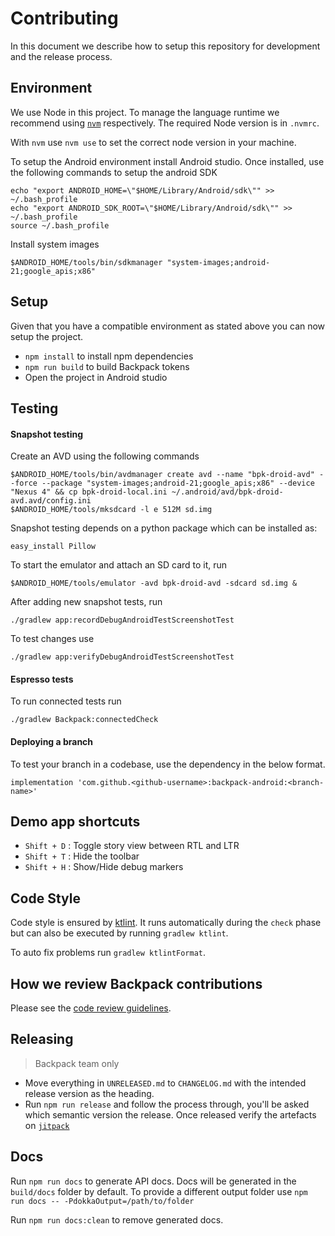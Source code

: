 # Contributing

In this document we describe how to setup this repository for development and the release process.

## Environment

We use Node in this project. To manage the language runtime we recommend using [`nvm`][1] respectively. The required Node version is in `.nvmrc`.

With `nvm` use `nvm use` to set the correct node version in your machine.

To setup the Android environment install Android studio. Once installed, use the following commands to setup the android SDK

```
echo "export ANDROID_HOME=\"$HOME/Library/Android/sdk\"" >> ~/.bash_profile
echo "export ANDROID_SDK_ROOT=\"$HOME/Library/Android/sdk\"" >> ~/.bash_profile
source ~/.bash_profile
```

Install system images
```
$ANDROID_HOME/tools/bin/sdkmanager "system-images;android-21;google_apis;x86"
```

## Setup

Given that you have a compatible environment as stated above you can now setup the project.

+ `npm install` to install npm dependencies
+ `npm run build` to build Backpack tokens
+  Open the project in Android studio

## Testing

#### Snapshot testing
Create an AVD using the following commands

```
$ANDROID_HOME/tools/bin/avdmanager create avd --name "bpk-droid-avd" --force --package "system-images;android-21;google_apis;x86" --device "Nexus 4" && cp bpk-droid-local.ini ~/.android/avd/bpk-droid-avd.avd/config.ini
$ANDROID_HOME/tools/mksdcard -l e 512M sd.img
```

Snapshot testing depends on a python package which can be installed as:

```
easy_install Pillow
```

To start the emulator and attach an SD card to it, run

```
$ANDROID_HOME/tools/emulator -avd bpk-droid-avd -sdcard sd.img &
```

After adding new snapshot tests, run

```
./gradlew app:recordDebugAndroidTestScreenshotTest
```

To test changes use

```
./gradlew app:verifyDebugAndroidTestScreenshotTest
```

#### Espresso tests
To run connected tests run

```
./gradlew Backpack:connectedCheck
```

#### Deploying a branch
To test your branch in a codebase, use the dependency in the below format.

```
implementation 'com.github.<github-username>:backpack-android:<branch-name>'
```

## Demo app shortcuts

- `Shift + D` : Toggle story view between RTL and LTR
- `Shift + T` : Hide the toolbar
- `Shift + H` : Show/Hide debug markers

## Code Style
Code style is ensured by [ktlint](https://github.com/shyiko/ktlint). It runs automatically during the `check` phase but can also be executed by running `gradlew ktlint`.

To auto fix problems run `gradlew ktlintFormat`.

## How we review Backpack contributions

Please see the [code review guidelines](https://github.com/Skyscanner/backpack/blob/master/CODE_REVIEW_GUIDELINES.md).

## Releasing

> Backpack team only

 - Move everything in `UNRELEASED.md` to `CHANGELOG.md` with the intended release version as the heading.
 - Run `npm run release` and follow the process through, you'll be asked which semantic version the release. Once released verify the artefacts on [`jitpack`][3]

## Docs

Run `npm run docs` to generate API docs. Docs will be generated in the `build/docs` folder by default. To provide a different output folder use `npm run docs -- -PdokkaOutput=/path/to/folder`

Run `npm run docs:clean` to remove generated docs.



[1]: https://github.com/creationix/nvm
[3]: https://jitpack.io/#Skyscanner/backpack-android
